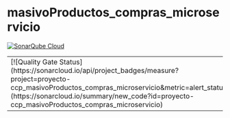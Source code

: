 # masivoProductos_compras_microservicio

[![SonarQube Cloud](https://sonarcloud.io/images/project_badges/sonarcloud-light.svg)](https://sonarcloud.io/summary/new_code?id=proyecto-ccp_masivoProductos_compras_microservicio)

<table style="width: 100%;">
    <tbody>
        <tr>
            <td>[![Quality Gate Status](https://sonarcloud.io/api/project_badges/measure?project=proyecto-ccp_masivoProductos_compras_microservicio&metric=alert_status)](https://sonarcloud.io/summary/new_code?id=proyecto-ccp_masivoProductos_compras_microservicio)
			</td>
            <td>[![Bugs](https://sonarcloud.io/api/project_badges/measure?project=proyecto-ccp_masivoProductos_compras_microservicio&metric=bugs)](https://sonarcloud.io/summary/new_code?id=proyecto-ccp_masivoProductos_compras_microservicio)
			</td>
            <td>[![Code Smells](https://sonarcloud.io/api/project_badges/measure?project=proyecto-ccp_masivoProductos_compras_microservicio&metric=code_smells)](https://sonarcloud.io/summary/new_code?id=proyecto-ccp_masivoProductos_compras_microservicio)
			</td>
            <td>[![Coverage](https://sonarcloud.io/api/project_badges/measure?project=proyecto-ccp_masivoProductos_compras_microservicio&metric=coverage)](https://sonarcloud.io/summary/new_code?id=proyecto-ccp_masivoProductos_compras_microservicio)
			</td>
            <td>[![Duplicated Lines (%)](https://sonarcloud.io/api/project_badges/measure?project=proyecto-ccp_masivoProductos_compras_microservicio&metric=duplicated_lines_density)](https://sonarcloud.io/summary/new_code?id=proyecto-ccp_masivoProductos_compras_microservicio)
			</td>
        </tr>
    </tbody>
</table>












